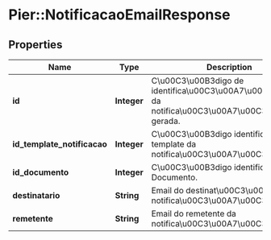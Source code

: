 # Pier::NotificacaoEmailResponse

## Properties
Name | Type | Description | Notes
------------ | ------------- | ------------- | -------------
**id** | **Integer** | C\u00C3\u00B3digo de identifica\u00C3\u00A7\u00C3\u00A3o da notifica\u00C3\u00A7\u00C3\u00A3o gerada. | [optional] 
**id_template_notificacao** | **Integer** | C\u00C3\u00B3digo identificador do template da notifica\u00C3\u00A7\u00C3\u00A3o. | [optional] 
**id_documento** | **Integer** | C\u00C3\u00B3digo identificador do Documento. | [optional] 
**destinatario** | **String** | Email do destinat\u00C3\u00A1rio da notifica\u00C3\u00A7\u00C3\u00A3o. | [optional] 
**remetente** | **String** | Email do remetente da notifica\u00C3\u00A7\u00C3\u00A3o. | [optional] 



